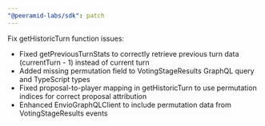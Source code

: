 ```yaml
---
"@peeramid-labs/sdk": patch
---
```


Fix getHistoricTurn function issues:

- Fixed getPreviousTurnStats to correctly retrieve previous turn data (currentTurn - 1) instead of current turn
- Added missing permutation field to VotingStageResults GraphQL query and TypeScript types
- Fixed proposal-to-player mapping in getHistoricTurn to use permutation indices for correct proposal attribution
- Enhanced EnvioGraphQLClient to include permutation data from VotingStageResults events
